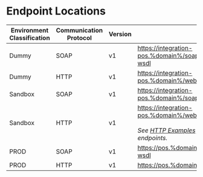 # Endpoint Locations

Environment<br/>Classification | Communication<br/>Protocol | Version | URL
----------|----------|----------|----------
Dummy | SOAP | v1 | <a href="https://integration-pos.%domain%/soap/v1/TestService.svc?wsdl">https://integration-pos.%domain%/soap/v1/TestService.svc?wsdl</a>
Dummy | HTTP | v1 | <a href="https://integration-pos.%domain%/webapi/v1/Test">https://integration-pos.%domain%/webapi/v1/Test</a>
Sandbox | SOAP | v1 | <a href="https://integration-pos.%domain%/soap/v1/Service.svc?wsdl">https://integration-pos.%domain%/soap/v1/Service.svc?wsdl</a>
Sandbox | HTTP | v1 | <a href="https://integration-pos.%domain%/webapi/v1/">https://integration-pos.%domain%/webapi/v1/</a><br/><br/><em>See <a href="/pos/api_information/http_examples/">HTTP Examples</a> for a list of specific endpoints.</em>
PROD | SOAP | v1 | <a href="https://pos.%domain%/soap/v1/Service.svc?wsdl">https://pos.%domain%/soap/v1/Service.svc?wsdl</a>
PROD | HTTP | v1 | <a href="https://pos.%domain%/webapi/v1/">https://pos.%domain%/webapi/v1/</a>

